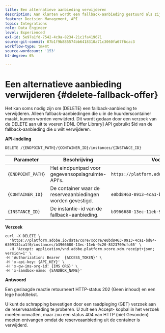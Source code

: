 ```yaml
---
title: Een alternatieve aanbieding verwijderen
description: Aan klanten wordt een fallback-aanbieding gestuurd als zij niet in aanmerking komen voor andere aanbiedingen
feature: Decision Management, API
topic: Integrations
role: Data Engineer
level: Experienced
exl-id: 5e97a1fd-7542-4c9a-8234-21c1fa419671
source-git-commit: 07b1f9b885574bb6418310a71c3060fa67f6cac3
workflow-type: tm+mt
source-wordcount: '153'
ht-degree: 6%

---
```


# Een alternatieve aanbieding verwijderen {#delete-fallback-offer}

Het kan soms nodig zijn om (DELETE) een fallback-aanbieding te verwijderen. Alleen fallback-aanbiedingen die u in de huurderscontainer maakt, kunnen worden verwijderd. Dit wordt gedaan door een verzoek van de DELETE aan uit te voeren [!DNL Offer Library] API gebruikt $id van de fallback-aanbieding die u wilt verwijderen.

**API-indeling**

```http
DELETE /{ENDPOINT_PATH}/{CONTAINER_ID}/instances/{INSTANCE_ID}
```

| Parameter | Beschrijving | Voorbeeld |
| --------- | ----------- | ------- |
| `{ENDPOINT_PATH}` | Het eindpuntpad voor gegevensopslagruimte-API&#39;s. | `https://platform.adobe.io/data/core/xcore/` |
| `{CONTAINER_ID}` | De container waar de reserveaanbiedingen worden gevestigd. | `e0bd8463-0913-4ca1-bd84-6309134ca1f6` |
| `{INSTANCE_ID}` | De instantie-id van de fallback-aanbieding. | `b3966680-13ec-11eb-9c20-8323709cfc65` |

**Verzoek**

```shell
curl -X DELETE \
  'https://platform.adobe.io/data/core/xcore/e0bd8463-0913-4ca1-bd84-6309134ca1f6/instances/b3966680-13ec-11eb-9c20-8323709cfc65' \
  -H 'Accept: application/vnd.adobe.platform.xcore.xdm.receipt+json; version=1' \
-H 'Authorization: Bearer  {ACCESS_TOKEN}' \
-H 'x-api-key: {API_KEY}' \
-H 'x-gw-ims-org-id: {IMS_ORG}' \
-H 'x-sandbox-name: {SANDBOX_NAME}'
```

**Antwoord**

Een geslaagde reactie retourneert HTTP-status 202 (Geen inhoud) en een lege hoofdtekst.

U kunt de schrapping bevestigen door een raadpleging (GET) verzoek aan de reserveaanbieding te proberen. U zult een Accept- kopbal in het verzoek moeten omvatten, maar zou een status 404 van HTTP (niet Gevonden) moeten ontvangen omdat de reserveaanbieding uit de container is verwijderd.
